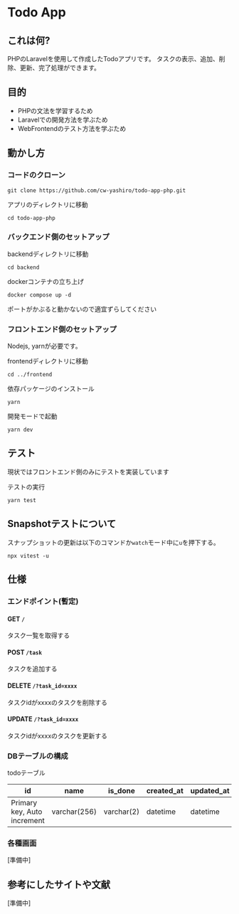 # Todo App

## これは何?
PHPのLaravelを使用して作成したTodoアプリです。
タスクの表示、追加、削除、更新、完了処理ができます。

## 目的

- PHPの文法を学習するため
- Laravelでの開発方法を学ぶため
- WebFrontendのテスト方法を学ぶため

## 動かし方

### コードのクローン

```
git clone https://github.com/cw-yashiro/todo-app-php.git
```

アプリのディレクトリに移動
```
cd todo-app-php
```

### バックエンド側のセットアップ

backendディレクトリに移動
```
cd backend
```

dockerコンテナの立ち上げ
```
docker compose up -d
```

ポートがかぶると動かないので適宜ずらしてください

### フロントエンド側のセットアップ

Nodejs, yarnが必要です。

frontendディレクトリに移動
```
cd ../frontend
```

依存パッケージのインストール
```
yarn
```

開発モードで起動
```
yarn dev
```

## テスト

現状ではフロントエンド側のみにテストを実装しています

テストの実行
```
yarn test
```

## Snapshotテストについて

スナップショットの更新は以下のコマンドか`watch`モード中に`u`を押下する。

```
npx vitest -u
```

## 仕様

### エンドポイント(暫定)

#### GET `/`
タスク一覧を取得する

#### POST `/task`
タスクを追加する

#### DELETE `/?task_id=xxxx`
タスクidがxxxxのタスクを削除する

#### UPDATE `/?task_id=xxxx`
タスクidがxxxxのタスクを更新する

### DBテーブルの構成

todoテーブル

|id|name|is_done|created_at|updated_at|
|--|----|-------|----------|----------|
|Primary key, Auto increment|varchar(256)|varchar(2)|datetime|datetime|

### 各種画面

[準備中]

## 参考にしたサイトや文献

[準備中]
